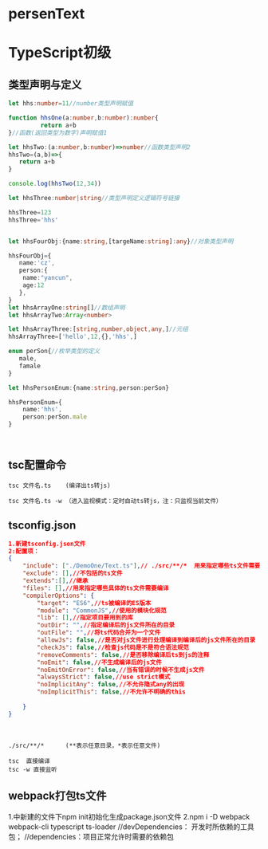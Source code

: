 # persenText

# TypeScript初级

## 类型声明与定义

```typescript
let hhs:number=11//number类型声明赋值

function hhsOne(a:number,b:number):number{
         return a+b
}//函数(返回类型为数字)声明赋值1

let hhsTwo:(a:number,b:number)=>number//函数类型声明2
hhsTwo=(a,b)=>{
   return a+b
}

console.log(hhsTwo(12,34))

let hhsThree:number|string//类型声明定义逻辑符号链接

hhsThree=123
hhsThree='hhs'


let hhsFourObj:{name:string,[targeName:string]:any}//对象类型声明

hhsFourObj={
   name:'cz',
   person:{
    name:"yancun",
    age:12
   },
}
let hhsArrayOne:string[]//数组声明
let hhsArrayTwo:Array<number>

let hhsArrayThree:[string,number,object,any,]//元组
hhsArrayThree=['hello',12,{},'hhs',]

enum perSon{//枚举类型的定义
   male,
   famale
}

let hhsPersonEnum:{name:string,person:perSon}

hhsPersonEnum={
    name:'hhs',
    person:perSon.male
}




```

## tsc配置命令

```
tsc 文件名.ts    (编译出ts转js)
```

```
tsc 文件名.ts -w （进入监视模式：定时自动ts转js，注：只监视当前文件）
```

## tsconfig.json

  

```json
1.新建tsconfig.json文件
2:配置项：
{
    "include": ["./DemoOne/Text.ts"],// ./src/**/*  用来指定哪些ts文件需要编译
    "exclude": [],//不包括的ts文件
    "extends":[],//继承
    "files": [],//用来指定哪些具体的ts文件需要编译
    "compilerOptions": {
        "target": "ES6",//ts被编译的ES版本
        "module": "CommonJS",//使用的模块化规范
        "lib": [],//指定项目要用到的库
        "outDir": "",//指定编译后的js文件所在的目录
        "outFile": "",//将ts代码合并为一个文件
        "allowJs": false,//是否对js文件进行处理编译到编译后的js文件所在的目录
        "checkJs": false,//检查js代码是不是符合语法规范
        "removeComments": false,//是否移除编译后ts到js的注释
        "noEmit": false,//不生成编译后的js文件
        "noEmitOnError": false,//当有错误的时候不生成js文件
        "alwaysStrict": false,//use strict模式
        "noImplicitAny": false,//不允许隐式any的出现
        "noImplicitThis": false,//不允许不明确的this
        
    }
}
```

​    

```
./src/**/*      (**表示任意目录，*表示任意文件)
```

```
tsc  直接编译
tsc -w 直接监听
```

## webpack打包ts文件
1.中新建的文件下npm init初始化生成package.json文件
2.npm i -D webpack webpack-cli typescript ts-loader
//devDependencies： 开发时所依赖的工具包；
//dependencies：项目正常允许时需要的依赖包
